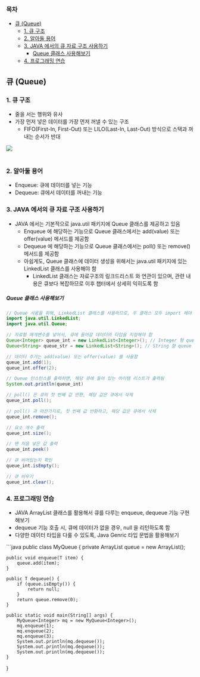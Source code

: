### 목차
- [큐 (Queue)](#큐-queue)
  - [1. 큐 구조](#1-큐-구조)
  - [2. 알아둘 용어](#2-알아둘-용어)
  - [3. JAVA 에서의 큐 자료 구조 사용하기](#3-java-에서의-큐-자료-구조-사용하기)
      - [Queue 클래스 사용해보기](#queue-클래스-사용해보기)
  - [4. 프로그래밍 연습](#4-프로그래밍-연습)

## 큐 (Queue)

### 1. 큐 구조
* 줄을 서는 행위와 유사
* 가장 먼저 넣은 데이터를 가장 먼저 꺼낼 수 있는 구조
  - FIFO(First-In, First-Out) 또는 LILO(Last-In, Last-Out) 방식으로 스택과 꺼내는 순서가 반대
  
<img src="https://www.fun-coding.org/00_Images/queue.png" />
<br/>
<br/>

### 2. 알아둘 용어
* Enqueue: 큐에 데이터를 넣는 기능
* Dequeue: 큐에서 데이터를 꺼내는 기능

### 3. JAVA 에서의 큐 자료 구조 사용하기
* JAVA 에서는 기본적으로 java.util 패키지에 Queue 클래스를 제공하고 있음
  - Enqueue 에 해당하는 기능으로 Queue 클래스에서는 add(value) 또는 offer(value) 메서드를 제공함
  - Dequeue 에 해당하는 기능으로 Queue 클래스에서는 poll() 또는 remove() 메서드를 제공함
  - 아쉽게도, Queue 클래스에 데이터 생성을 위해서는 java.util 패키지에 있는 LinkedList 클래스를 사용해야 함
    - LinkedList 클래스는 자료구조의 링크드리스트 와 연관이 있으며, 관련 내용은 큐보다 복잡하므로 이후 챕터에서 상세히 익히도록 함

##### Queue 클래스 사용해보기
```java
// Queue 사용을 위해, LinkedList 클래스를 사용하므로, 두 클래스 모두 import 해야 함
import java.util.LinkedList; 
import java.util.Queue; 

// 자료형 매개변수를 넣어서, 큐에 들어갈 데이터의 타입을 지정해야 함
Queue<Integer> queue_int = new LinkedList<Integer>(); // Integer 형 queue 선언, 링크드리스트로  생성해야됨 주의.
Queue<String> queue_str = new LinkedList<String>(); // String 형 queue 선언

// 데이터 추가는 add(value) 또는 offer(value) 를 사용함
queue_int.add(1);
queue_int.offer(2);

// Queue 인스턴스를 출력하면, 해당 큐에 들어 있는 아이템 리스트가 출력됨
System.out.println(queue_int)

// poll() 은 큐의 첫 번째 값 반환, 해당 값은 큐에서 삭제
queue_int.poll();

// poll() 과 마찬가지로, 첫 번째 값 반환하고, 해당 값은 큐에서 삭제
queue_int.remove();

// 요소 개수 출력 
queue_int.size(); 

// 맨 처음 넣은 값 출력
queue_int.peek()

// 큐 비어있는지 확인
queue_int.isEmpty();

// 큐 비우기
queue_int.clear();

```


### 4. 프로그래밍 연습 
- JAVA ArrayList 클래스를 활용해서 큐를 다루는 enqueue, dequeue 기능 구현해보기 <br>
- dequeue 기능 호출 시, 큐에 데이터가 없을 경우, null 을 리턴하도록 함 <br>
- 다양한 데이터 타입을 다룰 수 있도록, Java Genric 타입 문법을 활용해보기    
</div>
```java
public class MyQueue<T> {
    private ArrayList<T> queue = new ArrayList<T>();
    
    public void enqueue(T item) {
        queue.add(item);
    }
    
    public T dequeue() {
        if (queue.isEmpty()) {
            return null;
        }
        return queue.remove(0);
    }
    
    public static void main(String[] args) {
        MyQueue<Integer> mq = new MyQueue<Integer>();
        mq.enqueue(1);
        mq.enqueue(2);
        mq.enqueue(3);
        System.out.println(mq.dequeue());
        System.out.println(mq.dequeue());
        System.out.println(mq.dequeue());        
    }
}
```
